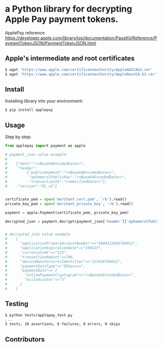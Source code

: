 # a Python library for decrypting Apple Pay payment tokens.

ApplePay reference https://developer.apple.com/library/ios/documentation/PassKit/Reference/PaymentTokenJSON/PaymentTokenJSON.html

## Apple's intermediate and root certificates

```sh
$ wget 'https://www.apple.com/certificateauthority/AppleAAICAG3.cer'
$ wget 'https://www.apple.com/certificateauthority/AppleRootCA-G3.cer'
```

## Install

Installing library into your environment:

```sh
$ pip install applepay
```

## Usage

Step by step:


```python
from applepay import payment as apple

# payment_json value example:
#
#    {"data":"<<Base64EncodedData>>",
#     "header":
#         {"publicKeyHash":"<<Base64EncodedData>>",
#          "ephemeralPublicKey":"<<Base64EncodedData>>",
#          "transactionId":"<<HexifiedData>>"},
#     "version":"EC_v1"}


certificate_pem = open('merchant_cert.pem', 'rb').read()
private_key_pem = open('merchant_private_key', 'rb').read()

payment = apple.Payment(certificate_pem, private_key_pem)

decrypted_json = payment.decrypt(payment_json['header']['ephemeralPublicKey'], payment_json['data'])


# decrypted_json value example
#    {
#      "applicationPrimaryAccountNumber"=>"4804123456789012",
#      "applicationExpirationDate"=>"190123",
#      "currencyCode"=>"123",
#      "transactionAmount"=>700,
#      "deviceManufacturerIdentifier"=>"123456789012",
#      "paymentDataType"=>"3DSecure",
#      "paymentData"=> {
#        "onlinePaymentCryptogram"=>"<<Base64EncodedData>>",
#        "eciIndicator"=>"5"
#      }
#    }
```

## Testing

```sh
$ python tests/applepay_test.py
...
5 tests, 18 assertions, 0 failures, 0 errors, 0 skips
```

## Contributors
